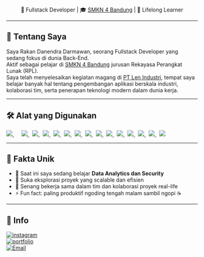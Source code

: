 <p align="center">
  🔧 Fullstack Developer | 🎓 <a href="https://smkn4bdg.sch.id" target="_blank">SMKN 4 Bandung</a> | 🧠 Lifelong Learner
</p>

---

## 🚀 Tentang Saya

Saya Rakan Danendra Darmawan, seorang Fullstack Developer yang sedang fokus di dunia Back-End.  
Aktif sebagai pelajar di <a href="https://smkn4bdg.sch.id" target="_blank">SMKN 4 Bandung</a> jurusan Rekayasa Perangkat Lunak (RPL).  
Saya telah menyelesaikan kegiatan magang di <a href="https://www.len.co.id" target="_blank">PT Len Industri</a>, tempat saya belajar banyak hal tentang pengembangan aplikasi berskala industri, kolaborasi tim, serta penerapan teknologi modern dalam dunia kerja.

---

## 🛠️ Alat yang Digunakan

<p align="left">
  <a href="https://developer.mozilla.org/en-US/docs/Web/JavaScript" target="_blank" style="margin-right: 20px;">
    <img src="https://skillicons.dev/icons?i=js" />
  </a>
  <a href="https://www.typescriptlang.org/" target="_blank" style="margin-right: 8px;">
    <img src="https://skillicons.dev/icons?i=ts" />
  </a>
  <a href="https://nodejs.org/" target="_blank" style="margin-right: 8px;">
    <img src="https://skillicons.dev/icons?i=nodejs" />
  </a>
  <a href="https://expressjs.com/" target="_blank" style="margin-right: 8px;">
    <img src="https://skillicons.dev/icons?i=express" />
  </a>
  <a href="https://reactjs.org/" target="_blank" style="margin-right: 8px;">
    <img src="https://skillicons.dev/icons?i=react" />
  </a>
  <a href="https://vuejs.org/" target="_blank" style="margin-right: 8px;">
    <img src="https://skillicons.dev/icons?i=vue" />
  </a>
  <a href="https://developer.mozilla.org/en-US/docs/Web/HTML" target="_blank" style="margin-right: 8px;">
    <img src="https://skillicons.dev/icons?i=html" />
  </a>
  <a href="https://developer.mozilla.org/en-US/docs/Web/CSS" target="_blank" style="margin-right: 8px;">
    <img src="https://skillicons.dev/icons?i=css" />
  </a>
  <a href="https://tailwindcss.com/" target="_blank" style="margin-right: 8px;">
    <img src="https://skillicons.dev/icons?i=tailwind" />
  </a>
  <a href="https://vitejs.dev/" target="_blank" style="margin-right: 8px;">
    <img src="https://skillicons.dev/icons?i=vite" />
  </a>
  <a href="https://www.prisma.io/" target="_blank" style="margin-right: 8px;">
    <img src="https://skillicons.dev/icons?i=prisma" />
  </a>
  <a href="https://www.mysql.com/" target="_blank" style="margin-right: 8px;">
    <img src="https://skillicons.dev/icons?i=mysql" />
  </a>
  <a href="https://www.mongodb.com/" target="_blank" style="margin-right: 8px;">
    <img src="https://skillicons.dev/icons?i=mongodb" />
  </a>
  <a href="https://figma.com/" target="_blank" style="margin-right: 8px;">
    <img src="https://skillicons.dev/icons?i=figma" />
  </a>
  <a href="https://code.visualstudio.com/" target="_blank" style="margin-right: 8px;">
    <img src="https://skillicons.dev/icons?i=vscode" />
  </a>
</p>

---

## 📌 Fakta Unik

- 🧠 Saat ini saya sedang belajar **Data Analytics dan Security**
- 🧪 Suka eksplorasi proyek yang scalable dan efisien
- 🤝 Senang bekerja sama dalam tim dan kolaborasi proyek real-life
- ⚡ Fun fact: paling produktif ngoding tengah malam sambil ngopi ☕

---

## 🔗 Info

[![instagram](https://img.shields.io/badge/@rakandanendra-E4405F?style=for-the-badge&logo=instagram&logoColor=white)](https://instagram.com/rkan_dd)  
[![portfolio](https://img.shields.io/badge/Portfolio-000?style=for-the-badge&logo=vercel&logoColor=white)](https://rakadevn.web.app/)  
[![Email](https://img.shields.io/badge/Email-me-informational?style=for-the-badge&logo=gmail&logoColor=white)](mailto:rakandanendrad@gmail.com)
